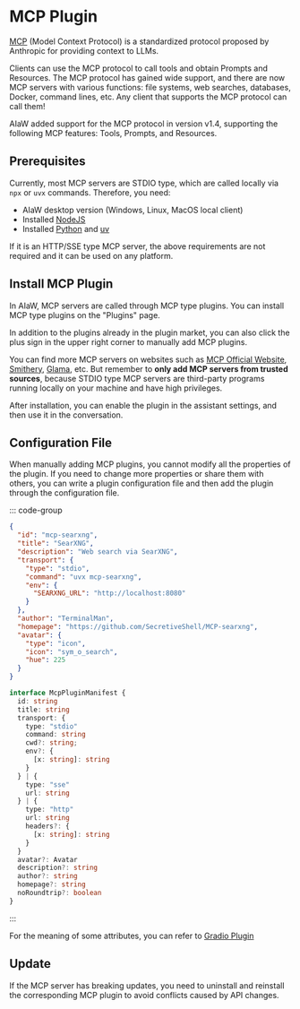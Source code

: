 # MCP Plugin

[MCP](https://modelcontextprotocol.io/introduction) (Model Context Protocol) is a standardized protocol proposed by Anthropic for providing context to LLMs.

Clients can use the MCP protocol to call tools and obtain Prompts and Resources. The MCP protocol has gained wide support, and there are now MCP servers with various functions: file systems, web searches, databases, Docker, command lines, etc. Any client that supports the MCP protocol can call them!

AIaW added support for the MCP protocol in version v1.4, supporting the following MCP features: Tools, Prompts, and Resources.

## Prerequisites

Currently, most MCP servers are STDIO type, which are called locally via `npx` or `uvx` commands. Therefore, you need:

- AIaW desktop version (Windows, Linux, MacOS local client)
- Installed [NodeJS](https://nodejs.org/)
- Installed [Python](https://www.python.org/) and [uv](https://github.com/astral-sh/uv)

If it is an HTTP/SSE type MCP server, the above requirements are not required and it can be used on any platform.

## Install MCP Plugin

In AIaW, MCP servers are called through MCP type plugins. You can install MCP type plugins on the "Plugins" page.

In addition to the plugins already in the plugin market, you can also click the plus sign in the upper right corner to manually add MCP plugins.

You can find more MCP servers on websites such as [MCP Official Website](https://modelcontextprotocol.io/examples), [Smithery](https://smithery.ai/), [Glama](https://glama.ai/mcp/servers), etc. But remember to **only add MCP servers from trusted sources**, because STDIO type MCP servers are third-party programs running locally on your machine and have high privileges.

After installation, you can enable the plugin in the assistant settings, and then use it in the conversation.

## Configuration File

When manually adding MCP plugins, you cannot modify all the properties of the plugin. If you need to change more properties or share them with others, you can write a plugin configuration file and then add the plugin through the configuration file.

::: code-group
```json [Example Value]
{
  "id": "mcp-searxng",
  "title": "SearXNG",
  "description": "Web search via SearXNG",
  "transport": {
    "type": "stdio",
    "command": "uvx mcp-searxng",
    "env": {
      "SEARXNG_URL": "http://localhost:8080"
    }
  },
  "author": "TerminalMan",
  "homepage": "https://github.com/SecretiveShell/MCP-searxng",
  "avatar": {
    "type": "icon",
    "icon": "sym_o_search",
    "hue": 225
  }
}
```
```typescript [TS Type Definition]
interface McpPluginManifest {
  id: string
  title: string
  transport: {
    type: "stdio"
    command: string
    cwd?: string;
    env?: {
      [x: string]: string
    }
  } | {
    type: "sse"
    url: string
  } | {
    type: "http"
    url: string
    headers?: {
      [x: string]: string
    }
  }
  avatar?: Avatar
  description?: string
  author?: string
  homepage?: string
  noRoundtrip?: boolean
}
```
:::

For the meaning of some attributes, you can refer to [Gradio Plugin](plugin-dev#gradio-plugin)

## Update

If the MCP server has breaking updates, you need to uninstall and reinstall the corresponding MCP plugin to avoid conflicts caused by API changes.
